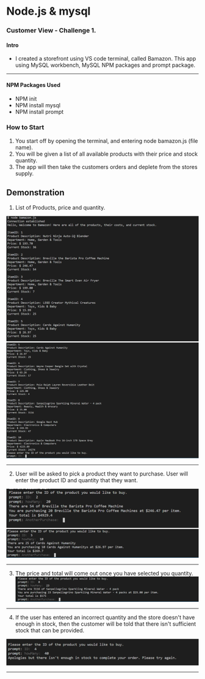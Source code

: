 # Node.js & mysql

### Customer View - Challenge 1. #

#### Intro 
* I created a storefront using VS code terminal, called Bamazon. This app using MySQL workbench, MySQL NPM packages and prompt package. 

-------------

#### NPM Packages Used
* NPM init
* NPM install mysql
* NPM install prompt

### How to Start

1. You start off by opening the terminal, and entering node bamazon.js (file name). 
2. You will be given a list of all available products with their price and stock quantity.
3. The app will then take the customers orders and deplete from the stores supply.

## Demonstration
1. List of Products, price and quantity. 

![demo1](./screenshots/screenshot1.PNG)
![demo2](./screenshots/screenshot2.PNG)


-----------
2. User will be asked to pick a product they want to purchase. User will enter the product ID and quantity that they want.

![demo3](./screenshots/screenshot3.PNG)
![demo4](./screenshots/screenshot4.PNG)

---------------

3. The price and total will come out once you have selected you quantity.
![demo5](./screenshots/screenshot5.PNG)

--------------------------

4. If the user has entered an incorrect quantity and the store doesn't have enough in stock, then the customer will be told that there isn't sufficient stock that can be provided.

![demo6](./screenshots/screenshot6.PNG)

---------
